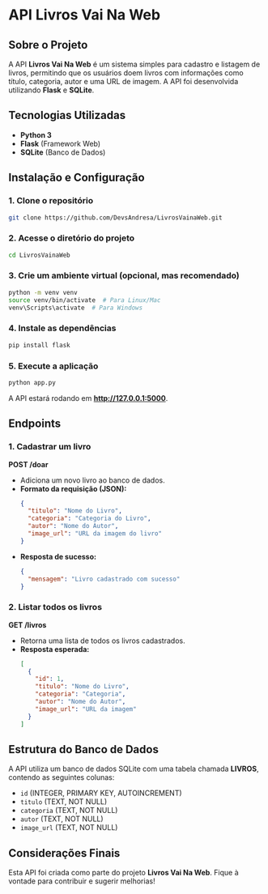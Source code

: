 # API Livros Vai Na Web

## Sobre o Projeto
A API **Livros Vai Na Web** é um sistema simples para cadastro e listagem de livros, permitindo que os usuários doem livros com informações como título, categoria, autor e uma URL de imagem. A API foi desenvolvida utilizando **Flask** e **SQLite**.

## Tecnologias Utilizadas
- **Python 3**
- **Flask** (Framework Web)
- **SQLite** (Banco de Dados)

## Instalação e Configuração
### 1. Clone o repositório
```bash
git clone https://github.com/DevsAndresa/LivrosVainaWeb.git
```
### 2. Acesse o diretório do projeto
```bash
cd LivrosVainaWeb
```
### 3. Crie um ambiente virtual (opcional, mas recomendado)
```bash
python -m venv venv
source venv/bin/activate  # Para Linux/Mac
venv\Scripts\activate  # Para Windows
```
### 4. Instale as dependências
```bash
pip install flask
```
### 5. Execute a aplicação
```bash
python app.py
```
A API estará rodando em **http://127.0.0.1:5000**.

## Endpoints

### 1. **Cadastrar um livro**
**POST /doar**
- Adiciona um novo livro ao banco de dados.
- **Formato da requisição (JSON):**
  ```json
  {
    "titulo": "Nome do Livro",
    "categoria": "Categoria do Livro",
    "autor": "Nome do Autor",
    "image_url": "URL da imagem do livro"
  }
  ```
- **Resposta de sucesso:**
  ```json
  {
    "mensagem": "Livro cadastrado com sucesso"
  }
  ```

### 2. **Listar todos os livros**
**GET /livros**
- Retorna uma lista de todos os livros cadastrados.
- **Resposta esperada:**
  ```json
  [
    {
      "id": 1,
      "titulo": "Nome do Livro",
      "categoria": "Categoria",
      "autor": "Nome do Autor",
      "image_url": "URL da imagem"
    }
  ]
  ```

## Estrutura do Banco de Dados
A API utiliza um banco de dados SQLite com uma tabela chamada **LIVROS**, contendo as seguintes colunas:
- `id` (INTEGER, PRIMARY KEY, AUTOINCREMENT)
- `titulo` (TEXT, NOT NULL)
- `categoria` (TEXT, NOT NULL)
- `autor` (TEXT, NOT NULL)
- `image_url` (TEXT, NOT NULL)

## Considerações Finais
Esta API foi criada como parte do projeto **Livros Vai Na Web**. Fique à vontade para contribuir e sugerir melhorias!




